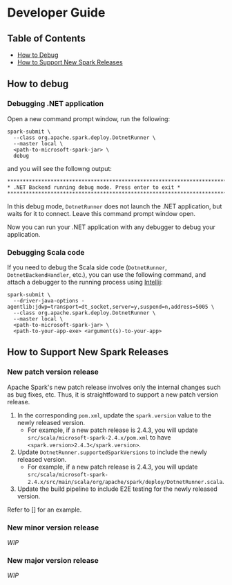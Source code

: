 # Developer Guide

## Table of Contents
- [How to Debug](#how-to-debug)
- [How to Support New Spark Releases](#support-new-releases)

## How to debug

### Debugging .NET application

Open a new command prompt window, run the following:
```shell
spark-submit \
  --class org.apache.spark.deploy.DotnetRunner \
  --master local \
  <path-to-microsoft-spark-jar> \
  debug
```
and you will see the followng output:
```
***********************************************************************
* .NET Backend running debug mode. Press enter to exit *
***********************************************************************
```
In this debug mode, `DotnetRunner` does not launch the .NET application, but waits for it to connect. Leave this command prompt window open.

Now you can run your .NET application with any debugger to debug your application.

### Debugging Scala code

If you need to debug the Scala side code (`DotnetRunner`, `DotnetBackendHandler`, etc.), you can use the following command, and attach a debugger to the running process using [Intellij](https://www.jetbrains.com/help/idea/attaching-to-local-process.html):

```shell
spark-submit \
  --driver-java-options -agentlib:jdwp=transport=dt_socket,server=y,suspend=n,address=5005 \
  --class org.apache.spark.deploy.DotnetRunner \
  --master local \
  <path-to-microsoft-spark-jar> \
  <path-to-your-app-exe> <argument(s)-to-your-app>
```

<a name="support-new-releases"></a>
## How to Support New Spark Releases

### New patch version release
Apache Spark's new patch release involves only the internal changes such as bug fixes, etc. Thus, it is straightfoward to support a new patch version release.

1. In the corresponding `pom.xml`, update the `spark.version` value to the newly released version.
   * For example, if a new patch release is 2.4.3, you will update `src/scala/microsoft-spark-2.4.x/pom.xml` to have `<spark.version>2.4.3</spark.version>`.
2. Update `DotnetRunner.supportedSparkVersions` to include the newly released version.
   * For example, if a new patch release is 2.4.3, you will update `src/scala/microsoft-spark-2.4.x/src/main/scala/org/apache/spark/deploy/DotnetRunner.scala`.
3. Update the build pipeline to include E2E testing for the newly released version.

Refer to [] for an example.

### New minor version release
*WIP*

### New major version release
*WIP*
